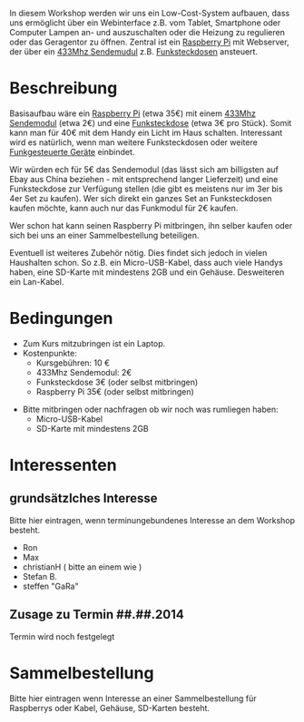 <onlyinclude>In diesem Workshop werden wir uns ein Low-Cost-System
aufbauen, dass uns ermöglicht über ein Webinterface z.B. vom Tablet,
Smartphone oder Computer Lampen an- und auszuschalten oder die Heizung
zu regulieren oder das Geragentor zu öffnen. Zentral ist ein [Raspberry
Pi](Raspberry_Pi "wikilink") mit Webserver, der über ein [433Mhz
Sendemudul](433Mhz_Sendemudul "wikilink") z.B.
[Funksteckdosen](433Mhz_gesteuerte_Geräte "wikilink")
ansteuert.</onlyinclude>

# Beschreibung

Basisaufbau wäre ein [Raspberry Pi](Raspberry_Pi "wikilink") (etwa 35€)
mit einem [433Mhz Sendemodul](433Mhz_Sendemodul "wikilink") (etwa 2€)
und eine [Funksteckdose](433Mhz_gesteuerte_Geräte "wikilink") (etwa 3€
pro Stück). Somit kann man für 40€ mit dem Handy ein Licht im Haus
schalten. Interessant wird es natürlich, wenn man weitere Funksteckdosen
oder weitere [Funkgesteuerte
Geräte](433Mhz_gesteuerte_Geräte "wikilink") einbindet.

Wir würden ech für 5€ das Sendemodul (das lässt sich am billigsten auf
Ebay aus China beziehen - mit entsprechend langer Lieferzeit) und eine
Funksteckdose zur Verfügung stellen (die gibt es meistens nur im 3er bis
4er Set zu kaufen). Wer sich direkt ein ganzes Set an Funksteckdosen
kaufen möchte, kann auch nur das Funkmodul für 2€ kaufen.

Wer schon hat kann seinen Raspberry Pi mitbringen, ihn selber kaufen
oder sich bei uns an einer Sammelbestellung beteiligen.

Eventuell ist weiteres Zubehör nötig. Dies findet sich jedoch in vielen
Haushalten schon. So z.B. ein Micro-USB-Kabel, dass auch viele Handys
haben, eine SD-Karte mit mindestens 2GB und ein Gehäuse. Desweiteren ein
Lan-Kabel.

# Bedingungen

  - Zum Kurs mitzubringen ist ein Laptop.
  - Kostenpunkte:
      - Kursgebühren: 10 €
      - 433Mhz Sendemodul: 2€
      - Funksteckdose 3€ (oder selbst mitbringen)
      - Raspberry Pi 35€ (oder selbst mitbringen)

<!-- end list -->

  - Bitte mitbringen oder nachfragen ob wir noch was rumliegen haben:
      - Micro-USB-Kabel
      - SD-Karte mit mindestens 2GB

# Interessenten

## grundsätzlches Interesse

Bitte hier eintragen, wenn terminungebundenes Interesse an dem Workshop
besteht.

  - Ron
  - Max
  - christianH ( bitte an einem wie )
  - Stefan B.
  - steffen "GaRa"

## Zusage zu Termin \#\#.\#\#.2014

Termin wird noch festgelegt

# Sammelbestellung

Bitte hier eintragen wenn Interesse an einer Sammelbestellung für
Raspberrys oder Kabel, Gehäuse, SD-Karten besteht.